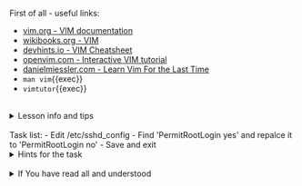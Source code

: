 First of all - useful links:

- [vim.org - VIM documentation]([https://link.org/](https://www.vim.org/docs.php))
- [wikibooks.org - VIM](https://en.wikibooks.org/wiki/Vim)
- [devhints.io - VIM Cheatsheet](https://devhints.io/vim)
- [openvim.com - Interactive VIM tutorial](https://openvim.com/)
- [danielmiessler.com - Learn Vim For the Last Time](https://danielmiessler.com/study/vim/)
- `man vim`{{exec}}
- `vimtutor`{{exec}}
<br>
<details><summary>Lesson info and tips</summary>
<pre>
  This is most common scenario for using VIM
    $ vim filename
      i
      Some test
      :wq
    $ cat filename
</pre>
</details>
<br>
Task list:
- Edit /etc/sshd_config
- Find 'PermitRootLogin yes' and repalce it to 'PermitRootLogin no'
- Save and exit

<details><summary>Hints for the task</summary>
<pre>
<strong>Task 1:</strong>
  $ vim PermitRootLogin yes
<br>
<strong>Task 2:</strong>
  In command mode type:
    :%s/PermitRootLogin yes/PermitRootLogin no/gc
  then
    :wq
</pre>
</details>
<br>
<details><summary>If You have read all and understood</summary>
<pre>
`touch IReadAllAndUndnderstood`{{exec}}
</pre>
